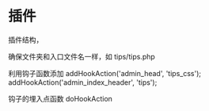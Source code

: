 # 插件

插件结构，

确保文件夹和入口文件名一样，如 tips/tips.php

利用钩子函数添加
addHookAction('admin_head', 'tips_css');
addHookAction('admin_index_header', 'tips');


钩子的埋入点函数
doHookAction


